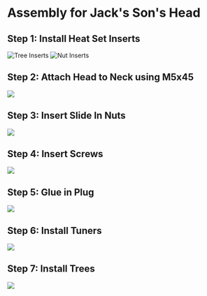 # Assembly for Jack's Son's Head

## Step 1: Install Heat Set Inserts
![Tree Inserts](./exploded%20views/Step%201a%20-%20Insert%20Tree%20Heat%20Inserts.png)
![Nut Inserts](./exploded%20views/Step%201b%20-%20Insert%20Nut%20Heat%20Insert.png)

## Step 2: Attach Head to Neck using M5x45
![](./exploded%20views/Step%202%20-%20Attach%20M5x45.png)

## Step 3: Insert Slide In Nuts
![](./exploded%20views/Step%203%20-%20Insert%20Slide%20In%20Nuts.png)

## Step 4: Insert Screws
![](./exploded%20views/Step%204%20-%20Insert%20Screws.png)

## Step 5: Glue in Plug
![](./exploded%20views/Step%205%20-%20Glue%20In%20Plug.png)

## Step 6: Install Tuners
![](./exploded%20views/Step%206%20-%20Install%20Tuners.png)

## Step 7: Install Trees
![](./exploded%20views/Step%207%20-%20Install%20Trees.png)